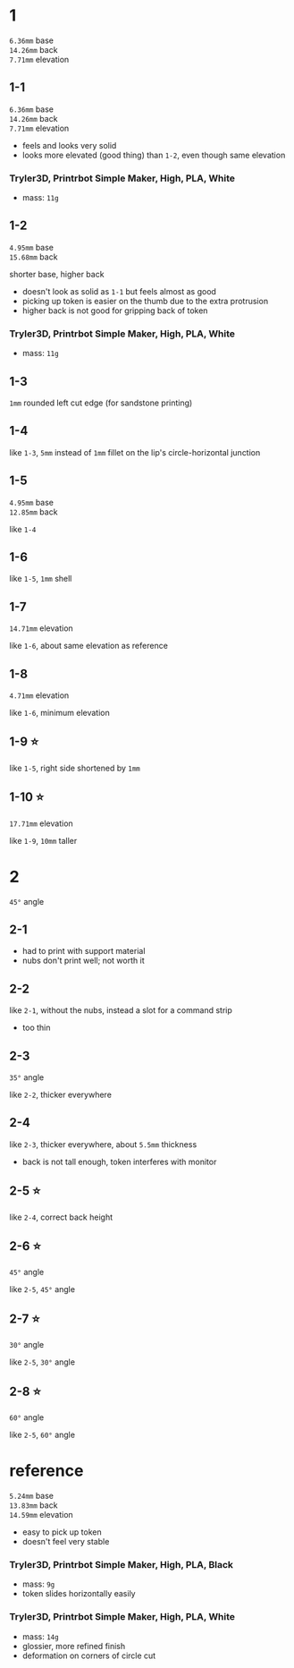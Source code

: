 # 1
`6.36mm` base  
`14.26mm` back  
`7.71mm` elevation


## 1-1
`6.36mm` base  
`14.26mm` back  
`7.71mm` elevation

* feels and looks very solid
* looks more elevated (good thing) than `1-2`, even though same elevation

### Tryler3D, Printrbot Simple Maker, High, PLA, White
* mass: `11g`


## 1-2
`4.95mm` base  
`15.68mm` back

shorter base, higher back
* doesn't look as solid as `1-1` but feels almost as good
* picking up token is easier on the thumb due to the extra protrusion
* higher back is not good for gripping back of token

### Tryler3D, Printrbot Simple Maker, High, PLA, White
* mass: `11g`


## 1-3
`1mm` rounded left cut edge (for sandstone printing)


## 1-4
like `1-3`, `5mm` instead of `1mm` fillet on the lip's circle-horizontal junction


## 1-5
`4.95mm` base  
`12.85mm` back

like `1-4`


## 1-6
like `1-5`, `1mm` shell


## 1-7
`14.71mm` elevation

like `1-6`, about same elevation as reference


## 1-8
`4.71mm` elevation

like `1-6`, minimum elevation


## 1-9 :star:
like `1-5`, right side shortened by `1mm`


## 1-10 :star:
`17.71mm` elevation

like `1-9`, `10mm` taller



# 2
`45°` angle

## 2-1
* had to print with support material
* nubs don't print well; not worth it


## 2-2
like `2-1`, without the nubs, instead a slot for a command strip

* too thin


## 2-3
`35°` angle

like `2-2`, thicker everywhere


## 2-4
like `2-3`, thicker everywhere, about `5.5mm` thickness

* back is not tall enough, token interferes with monitor


## 2-5 :star:
like `2-4`, correct back height


## 2-6 :star:
`45°` angle

like `2-5`, `45°` angle


## 2-7 :star:
`30°` angle

like `2-5`, `30°` angle


## 2-8 :star:
`60°` angle

like `2-5`, `60°` angle



# reference
`5.24mm` base  
`13.83mm` back  
`14.59mm` elevation
* easy to pick up token
* doesn't feel very stable

### Tryler3D, Printrbot Simple Maker, High, PLA, Black
* mass: `9g`
* token slides horizontally easily

### Tryler3D, Printrbot Simple Maker, High, PLA, White
* mass: `14g`
* glossier, more refined finish
* deformation on corners of circle cut
